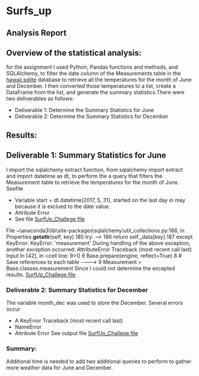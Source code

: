 # Surfs_up
## Analysis Report

## Overview of the statistical analysis:
for the assignment I used Python, Pandas functions and methods, and SQLAlchemy, to filter the date column of the Measurements table in the [hawaii.sqlite](https://github.com/JaredTMurray/surfs_up/blob/main/hawaii.sqlite) database to retrieve all the temperatures for the month of June and December. I then converted those temperatures to a list, create a DataFrame from the list, and generate the summary statistics.There were two deliverables as follows:
 - Deliverable 1: Determine the Summary Statistics for June
 - Deliverable 2: Determine the Summary Statistics for December

## Results:

## Deliverable 1: Summary Statistics for June 
 I  import the sqlalchemy extract function, from sqlalchemy import extract and import datetime as dt, to perform the a query that filters the Measurement table to retrieve the temperatures for the month of June. Seefile
- Variable start = dt.datetime(2017, 5, 31), started on the last day in may because it is exclued to the date value.
-  Attribute Error
- See file [SurfUp_Challege file](https://github.com/JaredTMurray/surfs_up/blob/main/SurfsUp_Challenge.ipynb)

File ~\anaconda3\lib\site-packages\sqlalchemy\util\_collections.py:186, in Properties.__getattr__(self, key)
    185 try:
--> 186     return self._data[key]
    187 except KeyError:
KeyError: 'measurement'
During handling of the above exception, another exception occurred:
AttributeError                            Traceback (most recent call last)
Input In [42], in <cell line: 9>()
      6 Base.prepare(engine, reflect=True)
      8 # Save references to each table
----> 9 Measurement = Base.classes.measurement
Since I could not determine the excepted results.
[SurfUp_Challege file](https://github.com/JaredTMurray/surfs_up/blob/main/SurfsUp_Challenge.ipynb)
### Deliverable 2: Summary Statistics for December
 The variable month_dec was used to store the December.
Several errors occur
-  A KeyError Traceback (most recent call last)
-  NameError
-  Attribute Error
See output file [SurfUp_Challege file](https://github.com/JaredTMurray/surfs_up/blob/main/SurfsUp_Challenge.ipynb)

### Summary:
Additional time is needed to add two additional queries to perform to gather more weather data for June and December.
